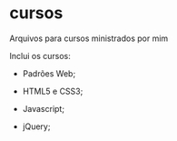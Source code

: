 cursos
======
Arquivos para cursos ministrados por mim

Inclui os cursos:

- Padrões Web;

- HTML5 e CSS3;

- Javascript;

- jQuery;
